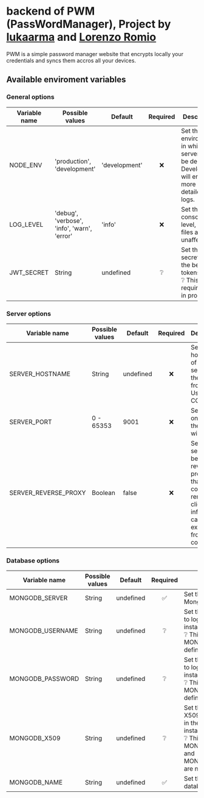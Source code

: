 # backend of PWM (PassWordManager), Project by [lukaarma] and [Lorenzo Romio]

PWM is a simple password manager website that encrypts locally your credentials and syncs them accros all your devices.

## Available enviroment variables

### General options

| Variable name  | Possible values | Default | Required | Description |
| -------------- | --------------- | ----- | :------: | ----------- |
| NODE_ENV  | 'production', 'development' | 'development' | ❌ | Set the enviroment in which the server will be deployed.<br> Development will enable more detailed logs. |
| LOG_LEVEL  | 'debug', 'verbose', 'info', 'warn', 'error' | 'info' | ❌ | Set the console log level, log files are unaffected.  |
| JWT_SECRET | String | undefined | ❔ | Set the JWT secret for the bearer tokens.<br> ❔ This is required only in production |

### Server options

| Variable name  | Possible values | Default | Required | Description |
| -------------- | --------------- | ----- | :------: | ----------- |
| SERVER_HOSTNAME | String | undefined | ❌ | Set the hostname of the server or of the proxy in front of it. Used for CORS. |
| SERVER_PORT | 0 - 65353 | 9001 | ❌ | Set the port on which the server will listen. |
| SERVER_REVERSE_PROXY | Boolean | false | ❌ | Set if the server sits behind a reverse proxy so that the correct remote client information can be extracted from the connection. |

### Database options

| Variable name  | Possible values | Default | Required | Description |
| -------------- | --------------- | ----- | :------: | ----------- |
| MONGODB_SERVER | String | undefined | ✅ | Set the server url of a MongoDB instance |
| MONGODB_USERNAME | String | undefined | ❔ | Set the username used to login in the MongoDB instance.<br> ❔ This is required if MONGODB_X509 is not defined |
| MONGODB_PASSWORD | String | undefined | ❔ | Set the password used to login in the MongoDB instance.<br> ❔ This is required if MONGODB_X509 is not defined |
| MONGODB_X509 | String | undefined | ❔ | Set the path to the X509 cer used to login in the MongoDB instance.<br> ❔ This is required if MONGODB_USERNAME and MONGODB_PASSWORD are not defined |
| MONGODB_NAME | String | undefined | ✅ | Set the MongoDB database to use |

[lukaarma]: https://github.com/lukaarma
[Lorenzo Romio]: https://github.com/lorenzoromio
